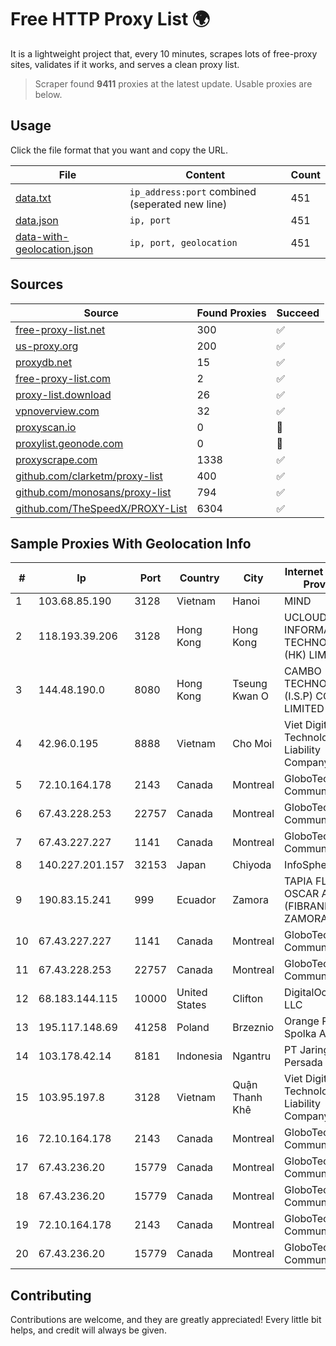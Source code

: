 
# Free HTTP Proxy List 🌍

It is a lightweight project that, every 10 minutes, scrapes lots of free-proxy sites, validates if it works, and serves a clean proxy list.


> Scraper found **9411** proxies at the latest update. Usable proxies are below.

## Usage

Click the file format that you want and copy the URL.


|File|Content|Count|
|----|-------|-----|
|[data.txt](https://raw.githubusercontent.com/themiralay/Proxy-List-World/master/data.txt)|`ip_address:port` combined (seperated new line)|451|
|[data.json](https://raw.githubusercontent.com/themiralay/Proxy-List-World/master/data.json)|`ip, port`|451|
|[data-with-geolocation.json](https://raw.githubusercontent.com/themiralay/Proxy-List-World/master/data-with-geolocation.json)|`ip, port, geolocation`|451|

## Sources

|Source|Found Proxies|Succeed|
|------|-------------|-------|
|[free-proxy-list.net](https://free-proxy-list.net)|300|✅|
|[us-proxy.org](https://www.us-proxy.org)|200|✅|
|[proxydb.net](http://proxydb.net)|15|✅|
|[free-proxy-list.com](https://free-proxy-list.com/?page=&port=&type%5B%5D=http&type%5B%5D=https&up_time=0&search=Search)|2|✅|
|[proxy-list.download](https://www.proxy-list.download/HTTP)|26|✅|
|[vpnoverview.com](https://vpnoverview.com/privacy/anonymous-browsing/free-proxy-servers)|32|✅|
|[proxyscan.io](https://www.proxyscan.io)|0|🚫|
|[proxylist.geonode.com](https://proxylist.geonode.com/api/proxy-list?limit=300&page=1&sort_by=lastChecked&sort_type=desc&protocols=http,https)|0|🚫|
|[proxyscrape.com](https://api.proxyscrape.com/v2/?request=displayproxies&protocol=http&timeout=10000&country=all&ssl=all&anonymity=all)|1338|✅|
|[github.com/clarketm/proxy-list](https://raw.githubusercontent.com/clarketm/proxy-list/master/proxy-list-raw.txt)|400|✅|
|[github.com/monosans/proxy-list](https://raw.githubusercontent.com/monosans/proxy-list/main/proxies/http.txt)|794|✅|
|[github.com/TheSpeedX/PROXY-List](https://raw.githubusercontent.com/TheSpeedX/PROXY-List/master/http.txt)|6304|✅|


## Sample Proxies With Geolocation Info

|#|Ip|Port|Country|City|Internet Service Provider|
|-|--|----|-------|----|-------------------------|
|1|103.68.85.190|3128|Vietnam|Hanoi|MIND|
|2|118.193.39.206|3128|Hong Kong|Hong Kong|UCLOUD INFORMATION TECHNOLOGY (HK) LIMITED|
|3|144.48.190.0|8080|Hong Kong|Tseung Kwan O|CAMBO (HK) TECHNOLOGY (I.S.P) CO., LIMITED|
|4|42.96.0.195|8888|Vietnam|Cho Moi|Viet Digital Technology Liability Company|
|5|72.10.164.178|2143|Canada|Montreal|GloboTech Communications|
|6|67.43.228.253|22757|Canada|Montreal|GloboTech Communications|
|7|67.43.227.227|1141|Canada|Montreal|GloboTech Communications|
|8|140.227.201.157|32153|Japan|Chiyoda|InfoSphere|
|9|190.83.15.241|999|Ecuador|Zamora|TAPIA FLORES OSCAR ALDO (FIBRANET ZAMORA)|
|10|67.43.227.227|1141|Canada|Montreal|GloboTech Communications|
|11|67.43.228.253|22757|Canada|Montreal|GloboTech Communications|
|12|68.183.144.115|10000|United States|Clifton|DigitalOcean, LLC|
|13|195.117.148.69|41258|Poland|Brzeznio|Orange Polska Spolka Akcyjna|
|14|103.178.42.14|8181|Indonesia|Ngantru|PT Jaring Solusi Persada|
|15|103.95.197.8|3128|Vietnam|Quận Thanh Khê|Viet Digital Technology Liability Company|
|16|72.10.164.178|2143|Canada|Montreal|GloboTech Communications|
|17|67.43.236.20|15779|Canada|Montreal|GloboTech Communications|
|18|67.43.236.20|15779|Canada|Montreal|GloboTech Communications|
|19|72.10.164.178|2143|Canada|Montreal|GloboTech Communications|
|20|67.43.236.20|15779|Canada|Montreal|GloboTech Communications|



## Contributing

Contributions are welcome, and they are greatly appreciated! Every
little bit helps, and credit will always be given.

